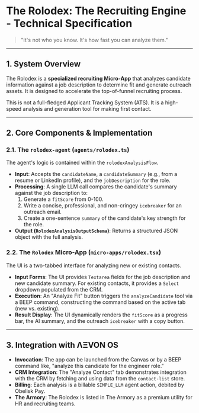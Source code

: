 # The Rolodex: The Recruiting Engine - Technical Specification

> "It's not who you know. It's how fast you can analyze them."

---

## 1. System Overview

The Rolodex is a **specialized recruiting Micro-App** that analyzes candidate information against a job description to determine fit and generate outreach assets. It is designed to accelerate the top-of-funnel recruiting process.

This is not a full-fledged Applicant Tracking System (ATS). It is a high-speed analysis and generation tool for making first contact.

---

## 2. Core Components & Implementation

### 2.1. The `rolodex-agent` (`agents/rolodex.ts`)
The agent's logic is contained within the `rolodexAnalysisFlow`.
- **Input**: Accepts the `candidateName`, a `candidateSummary` (e.g., from a resume or LinkedIn profile), and the `jobDescription` for the role.
- **Processing**: A single LLM call compares the candidate's summary against the job description to:
  1.  Generate a `fitScore` from 0-100.
  2.  Write a concise, professional, and non-cringey `icebreaker` for an outreach email.
  3.  Create a one-sentence `summary` of the candidate's key strength for the role.
- **Output (`RolodexAnalysisOutputSchema`)**: Returns a structured JSON object with the full analysis.

### 2.2. The `Rolodex` Micro-App (`micro-apps/rolodex.tsx`)
The UI is a two-tabbed interface for analyzing new or existing contacts.
- **Input Forms**: The UI provides `Textarea` fields for the job description and new candidate summary. For existing contacts, it provides a `Select` dropdown populated from the CRM.
- **Execution**: An "Analyze Fit" button triggers the `analyzeCandidate` tool via a BEEP command, constructing the command based on the active tab (new vs. existing).
- **Result Display**: The UI dynamically renders the `fitScore` as a progress bar, the AI summary, and the outreach `icebreaker` with a copy button.

---

## 3. Integration with ΛΞVON OS

- **Invocation**: The app can be launched from the Canvas or by a BEEP command like, "analyze this candidate for the engineer role."
- **CRM Integration**: The "Analyze Contact" tab demonstrates integration with the CRM by fetching and using data from the `contact-list` store.
- **Billing**: Each analysis is a billable `SIMPLE_LLM` agent action, debited by Obelisk Pay.
- **The Armory**: The Rolodex is listed in The Armory as a premium utility for HR and recruiting teams.
